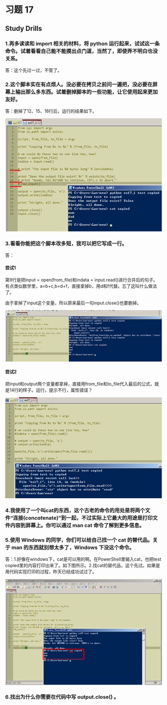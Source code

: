 # 习题 17

## Study Drills

### 1.再多读读和 import 相关的材料，将 python 运行起来，试试这一条命令。试着看看自己能不能摸出点门道，当然了，即使弄不明白也没关系。

答：这个先过一过，不管了。

### 2.这个脚本实在有点烦人。没必要在拷贝之前问一遍把，没必要在屏幕上输出那么多东西。试着删掉脚本的一些功能，让它使用起来更加友好。

答：删掉了12、15、16行后，运行的结果如下。

![](ex172.png)

### 3.看看你能把这个脚本改多短，我可以把它写成一行。

答：

#### 尝试1
第9行是把input = open(from_file)和indata = input.read()进行合并后的句子。有点类似数学里，a=b+c,b=d+f，直接拿掉b，用d和f代替。忘了这叫什么做法了。

由于拿掉了input这个变量，所以原来最后一句input.close()也要删掉。

![](ex173.png)

#### 尝试2

把input和output两个变量都拿掉，直接用from_file和to_file代入最后的公式，就是14行的样子。运行，提示不行，属性错误？

![](ex174.png)

### 4.我使用了一个叫cat的东西，这个古老的命令的用处是将两个文件“连接(con*cat*enate)”到一起，不过实际上它最大的用途是打印文件内容到屏幕上。你可以通过 man cat 命令了解到更多信息。

### 5.使用 Windows 的同学，你们可以给自己找一个 cat 的替代品。关于 man 的东西就别想太多了，Windows 下没这个命令。

答：1.好像在windows下，cat是可以用的啊。在PowerShell里输入cat，也把test copied里的内容打印出来了。如下图所示。2.找cat的替代品，这个先过。如果是用代码实现打印的过程，昨天已经成功试过了。

![](ex171.png)


### 6.找出为什么你需要在代码中写 output.close() 。


